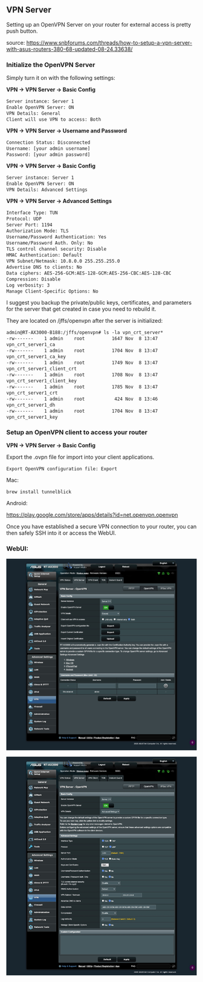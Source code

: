 ## VPN Server

Setting up an OpenVPN Server on your router for external access is pretty push button.

source: https://www.snbforums.com/threads/how-to-setup-a-vpn-server-with-asus-routers-380-68-updated-08-24.33638/

### Initialize the OpenVPN Server

Simply turn it on with the following settings:

**VPN -> VPN Server -> Basic Config**

```
Server instance: Server 1
Enable OpenVPN Server: ON
VPN Details: General
Client will use VPN to access: Both
```

**VPN -> VPN Server -> Username and Password**

```
Connection Status: Disconnected
Username: [your admin username]
Password: [your admin password]
```

**VPN -> VPN Server -> Basic Config**

```
Server instance: Server 1
Enable OpenVPN Server: ON
VPN Details: Advanced Settings
```

**VPN -> VPN Server -> Advanced Settings**

```
Interface Type: TUN
Protocol: UDP
Server Port: 1194
Authorization Mode: TLS
Username/Password Authentication: Yes
Username/Password Auth. Only: No
TLS control channel security: Disable
HMAC Authentication: Default
VPN Subnet/Netmask: 10.8.0.0 255.255.255.0
Advertise DNS to clients: No
Data ciphers: AES-256-GCM:AES-128-GCM:AES-256-CBC:AES-128-CBC
Compression: Disable
Log verbosity: 3
Manage Client-Specific Options: No
```

I suggest you backup the private/public keys, certificates, and parameters for the server that get created in case you need to rebuild it.

They are located on /jffs/openvpn after the server is initialized:

```console
admin@RT-AX3000-B188:/jffs/openvpn# ls -la vpn_crt_server*
-rw-------    1 admin    root          1647 Nov  8 13:47 vpn_crt_server1_ca
-rw-------    1 admin    root          1704 Nov  8 13:47 vpn_crt_server1_ca_key
-rw-------    1 admin    root          1749 Nov  8 13:47 vpn_crt_server1_client_crt
-rw-------    1 admin    root          1708 Nov  8 13:47 vpn_crt_server1_client_key
-rw-------    1 admin    root          1785 Nov  8 13:47 vpn_crt_server1_crt
-rw-------    1 admin    root           424 Nov  8 13:46 vpn_crt_server1_dh
-rw-------    1 admin    root          1704 Nov  8 13:47 vpn_crt_server1_key
```

### Setup an OpenVPN client to access your router

**VPN -> VPN Server -> Basic Config**

Export the .ovpn file for import into your client applications.
```
Export OpenVPN configuration file: Export
```

Mac:
```console
brew install tunnelblick
```

Android:

https://play.google.com/store/apps/details?id=net.openvpn.openvpn

Once you have established a secure VPN connection to your router, you can then safely SSH into it or access the WebUI.

### WebUI:

![VPN Server General](vpn.server.general.jpg)

![VPN Server Advanced](vpn.server.advanced.jpg)
